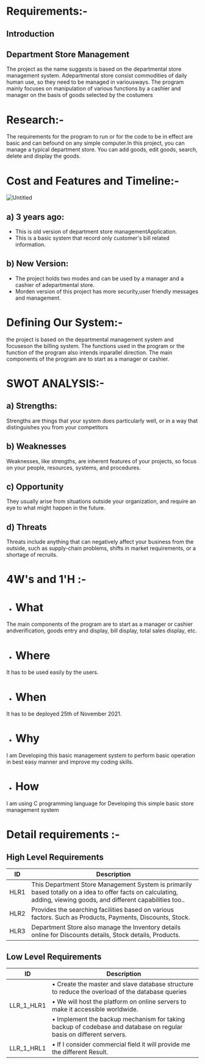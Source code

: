 # Requirements:-

## Introduction

## Department Store Management

The project as the name suggests is based on the departmental store management system. Adepartmental store consist commodities of daily human use, so they need to be managed in variousways.
The program mainly focuses on manipulation of various functions by a cashier and manager on the basis of goods selected by the costumers

# Research:-



The requirements for the program to run or for the code to be in effect are basic and can befound on any simple computer.In this project, you can manage a typical  department store. You can add goods, edit goods, search, delete and display the goods. 

# Cost and Features and Timeline:-


![Untitled](https://user-images.githubusercontent.com/94224849/142769284-a22023cf-267c-4e1c-97d4-421bfdace64c.png)

## a) 3 years ago:
- This is old version of department store managementApplication.
- This is a basic system that record only customer's bill related information.
## b) New Version:
- The project holds two modes and can be used by a manager and a cashier of adepartmental store. 
- Morden version of this project has more security,user friendly messages and management.

# Defining Our System:-

the project is based on the departmental management system and focuseson the billing system. The functions used in the program or the function of the program also intends inparallel direction. The main components of the program are to start as a manager or cashier.

# SWOT ANALYSIS:-

 ## a) Strengths:
 
Strengths are things that your system does particularly well, or in a way that distinguishes you from your competitors
 ## b) Weaknesses
 
Weaknesses, like strengths, are inherent features of your projects, so focus on your people, resources, systems, and procedures.

 ## c) Opportunity
 
They usually arise from situations outside your organization, and require an eye to what might happen in the future.

 ## d) Threats
 
Threats include anything that can negatively affect your business from the outside, such as supply-chain problems, shifts in market requirements, or a shortage of recruits.

# 4W's and 1'H :-

- # What

The main components of the program are to start as a manager or cashier andverification, goods entry and display, bill display, total sales display, etc.

- # Where

It has to be used easily by the users.

- # When

It has to be deployed 25th of November 2021.

- # Why

I am Developing this basic management system to perform basic  operation in best easy manner and improve my coding skills.

- # How

I am using C programming language for Developing this simple basic store management system

# Detail requirements :-

## High Level Requirements

| ID             | Description                                                           |
| ----------------- | ------------------------------------------------------------------ |
| HLR1 | This Department Store Management System is primarily based totally on a idea to offer facts on calculating, adding, viewing goods, and different capabilities too.. |
| HLR2 |Provides the searching facilities based on various factors. Such as Products, Payments, Discounts, Stock.   |
| HLR3 |Department Store also manage the Inventory details online for Discounts details, Stock details, Products.   |

## Low Level Requirements

| ID             | Description                                                           |
| ----------------- | ------------------------------------------------------------------ |
|           |• Create the master and slave database structure to reduce the overload of the database queries|
| LLR_1_HLR1|•	We will host the platform on online servers to make it accessible worldwide.|                                                                                                                                                  |
|           |•	Implement the backup mechanism for taking backup of codebase and database on regular basis on different servers. |
| LLR_1_HRL1 |•	If I consider commercial field  it will provide me the different Result.|
